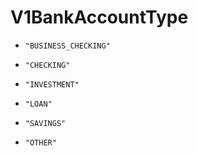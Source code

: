 
# V1BankAccountType


* `"BUSINESS_CHECKING"`

* `"CHECKING"`

* `"INVESTMENT"`

* `"LOAN"`

* `"SAVINGS"`

* `"OTHER"`



